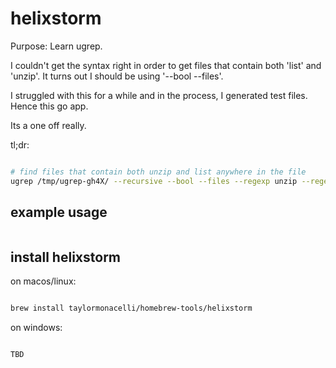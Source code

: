 # helixstorm

Purpose:
Learn ugrep.

I couldn't get the syntax right in order to get files that contain both 'list' and 'unzip'.  It turns out I should be using '--bool --files'.

I struggled with this for a while and in the process, I generated test files.  Hence this go app.

Its a one off really.

tl;dr:

```bash

# find files that contain both unzip and list anywhere in the file
ugrep /tmp/ugrep-gh4X/ --recursive --bool --files --regexp unzip --regexp list 

```

## example usage

```bash


```

## install helixstorm


on macos/linux:
```bash

brew install taylormonacelli/homebrew-tools/helixstorm

```


on windows:

```powershell

TBD

```
